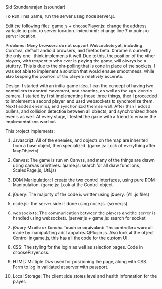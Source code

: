 Sid Soundararajan (ssoundar)

To Run This Game, run the server using node server.js.

Edit the following files:
game.js + choosePlayer.js: change the address variable to point to server location.
index.html : change line 7 to point to server location.

Problems: Many browsers do not support Websockets yet, including Cordova, default android browsers,
and firefox beta. Chrome is currently the only one I think implements it well. Due to this, the position
of the other players, with respect to who ever is playing the game, will always be a stuttery. This is due 
to the xhr-polling that is done in place of the sockets. I was not able to implement a solution that would
ensure smoothness, while also keeping the position of the players relatively accurate.

Design:
I started with an initial game idea. I can the concept of having two controllers
to control movement, and shooting, as well as the ego-centric camera. 
I started by first implementing those three things, then I proceeded to implement a
second player, and used websockets to synchronize them. Next I added enemies, and 
synchonized them as well. After than I added bullets, and collision detection between
all objects, and synchronized those events as well. At every stage, I tested the game
with a friend to ensure the implementations worked.

This project implements:
1) Javascript: All of the enemies, and objects on the map are inherited from a base
         object, then specialized. (game.js: Look of everything after MapObjects)
    
2) Canvas: The game is run on Canvas, and many of the things are drawn using 
         canvas primitives. (game.js: search for all draw functions, ScaledPage.js, Util.js)

3) DOM Manipulation: I create the two control interfaces, using pure DOM
         Manipulation. (game.js: Look at the Control object)

4) jQuery: The majority of the code is written using jQuery. (All .js files)

5) node.js: The server side is done using node.js. (server.js)

6) websockets: The communication between the players and the server is
         handled using websockets. (server.js + game.js: search for socket)

7) jQuery Mobile or Sencha Touch or equivalent: The controllers were all made by
         manipulating addTappableJQPlugin.js. Also look at the object Control in game.js, 
         this has all the code for the custom UI.

8) CSS: The styling for the login as well as selection pages. Code in choosePlayer.css.

9) HTML: Multiple Divs used for positioning the page, along with CSS. Form to log in 
         validated at server with passport.

10) Local Storage: The client side stores level and health information for the player.